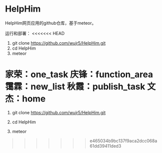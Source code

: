 # HelpHim
HelpHim网页应用的github仓库，基于meteor。

运行和部署：
<<<<<<< HEAD
1. git clone https://github.com/wujr5/HelpHim.git
2. cd HelpHim 
3. meteor

家荣：one_task
庆锋：function_area
霭霖：new_list
秋霞：publish_task
文杰：home
=======

1.  git clone https://github.com/wujr5/HelpHim.git

2.  cd HelpHim

3.  meteor
>>>>>>> e465034b9bc137f9aca2dcc068a61dd39411ded3

